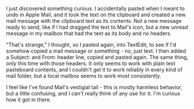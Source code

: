 <!--
.. title: Curious pasting in Mail.app
.. date: 2006/02/08 19:25
.. slug: curious-pasting-in-mailapp
.. link:
.. description:
.. tags: mac
-->


I just discovered something curious. I accidentally pasted when I meant to undo in Apple Mail, and it took the text on the clipboard and created a new mail message with the clipboard text as its contents. Not a new message ready to send, like if I had dragged the text to Mail's icon, but a new unread message in my mailbox that had the text as its body and no headers.

"That's strange," I thought, so I pasted again, into TextEdit, to see if I'd somehow copied a mail message or something - no, just text. I then added a Subject: and From: header line, copied and pasted again. The same thing, only this time with those headers. It only seems to work with plain text pasteboard contents, and I couldn't get it to work reliably in every kind of mail folder, but a local mailbox seems to work most consistently.

I feel like I've found Mail's vestigial tail - this is mostly harmless behavior, but a little confusing, and I can't really think of any use for it. I'm curious how it got in there.
